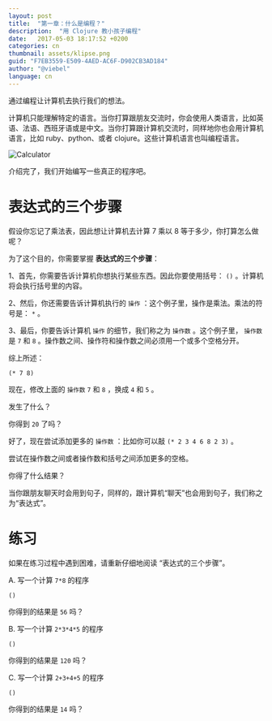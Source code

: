 ```yaml
---
layout: post
title:  "第一章：什么是编程？"
description:  "用 Clojure 教小孩子编程"
date:   2017-05-03 18:17:52 +0200
categories: cn
thumbnail: assets/klipse.png
guid: "F7EB3559-E509-4AED-AC6F-D902CB3AD184"
author: "@viebel"
language: cn
---
```



通过编程让计算机去执行我们的想法。

计算机只能理解特定的语言。当你打算跟朋友交流时，你会使用人类语言，比如英语、法语、西班牙语或是中文。当你打算跟计算机交流时，同样地你也会用计算机语言，比如 ruby、python、或者 clojure。这些计算机语言也叫编程语言。


![Calculator](/assets/images/calc.jpg)


介绍完了，我们开始编写一些真正的程序吧。

#  表达式的三个步骤

假设你忘记了乘法表，因此想让计算机去计算 7 乘以 8 等于多少，你打算怎么做呢？

为了这个目的，你需要掌握 **表达式的三个步骤**：

1、首先，你需要告诉计算机你想执行某些东西。因此你要使用括号： `()` 。计算机将会执行括号里的内容。

2、然后，你还需要告诉计算机执行的 `操作` ：这个例子里，操作是乘法。乘法的符号是： `*` 。

3、最后，你要告诉计算机 `操作` 的细节，我们称之为 `操作数` 。这个例子里， `操作数` 是 `7` 和 `8` 。操作数之间、操作符和操作数之间必须用一个或多个空格分开。

综上所述：

~~~klipse
(* 7 8)
~~~


现在，修改上面的 `操作数` `7` 和 `8` ，换成 `4` 和 `5` 。

发生了什么？

你得到 `20` 了吗？


好了，现在尝试添加更多的 `操作数` ：比如你可以敲 `(* 2 3 4 6 8 2 3)` 。

尝试在操作数之间或者操作数和括号之间添加更多的空格。

你得了什么结果？

当你跟朋友聊天时会用到句子，同样的，跟计算机“聊天”也会用到句子，我们称之为“表达式”。

# 练习

如果在练习过程中遇到困难，请重新仔细地阅读 “表达式的三个步骤”。

A. 写一个计算 `7*8` 的程序

~~~klipse
()
~~~

你得到的结果是 `56` 吗？

B. 写一个计算 `2*3*4*5` 的程序

~~~klipse
()
~~~

你得到的结果是 `120` 吗？

C. 写一个计算 `2+3+4+5` 的程序

~~~klipse
()
~~~

你得到的结果是 `14` 吗？



